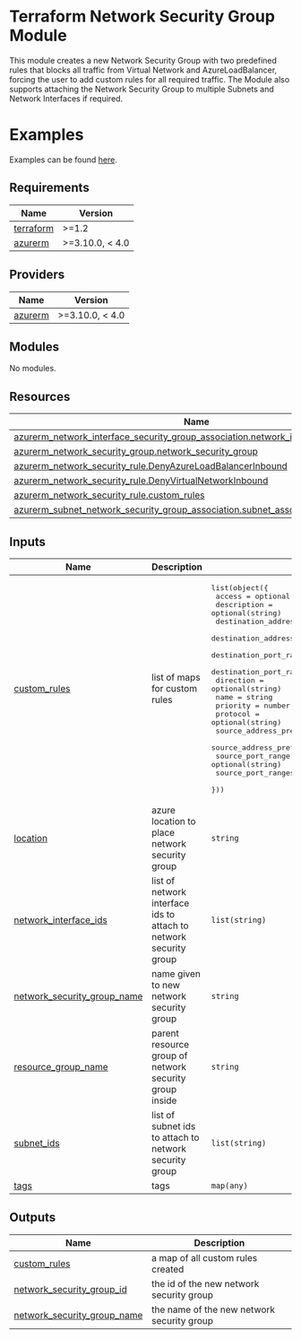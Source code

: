 # Terraform Network Security Group Module
This module creates a new Network Security Group with two predefined rules that blocks all traffic from Virtual Network and AzureLoadBalancer, forcing the user to add custom rules for all required traffic. The Module also supports attaching the Network Security Group to multiple Subnets and Network Interfaces if required.

# Examples
Examples can be found [here](https://github.com/hmcts/terraform-module-network-security-group/tree/master/examples).

## Requirements

| Name | Version |
|------|---------|
| <a name="requirement_terraform"></a> [terraform](#requirement\_terraform) | >=1.2 |
| <a name="requirement_azurerm"></a> [azurerm](#requirement\_azurerm) | >=3.10.0, < 4.0 |

## Providers

| Name | Version |
|------|---------|
| <a name="provider_azurerm"></a> [azurerm](#provider\_azurerm) | >=3.10.0, < 4.0 |

## Modules

No modules.

## Resources

| Name | Type |
|------|------|
| [azurerm_network_interface_security_group_association.network_interface_association](https://registry.terraform.io/providers/hashicorp/azurerm/latest/docs/resources/network_interface_security_group_association) | resource |
| [azurerm_network_security_group.network_security_group](https://registry.terraform.io/providers/hashicorp/azurerm/latest/docs/resources/network_security_group) | resource |
| [azurerm_network_security_rule.DenyAzureLoadBalancerInbound](https://registry.terraform.io/providers/hashicorp/azurerm/latest/docs/resources/network_security_rule) | resource |
| [azurerm_network_security_rule.DenyVirtualNetworkInbound](https://registry.terraform.io/providers/hashicorp/azurerm/latest/docs/resources/network_security_rule) | resource |
| [azurerm_network_security_rule.custom_rules](https://registry.terraform.io/providers/hashicorp/azurerm/latest/docs/resources/network_security_rule) | resource |
| [azurerm_subnet_network_security_group_association.subnet_association](https://registry.terraform.io/providers/hashicorp/azurerm/latest/docs/resources/subnet_network_security_group_association) | resource |

## Inputs

| Name | Description | Type | Default | Required |
|------|-------------|------|---------|:--------:|
| <a name="input_custom_rules"></a> [custom\_rules](#input\_custom\_rules) | list of maps for custom rules | <pre>list(object({<br>    access                       = optional(string)<br>    description                  = optional(string)<br>    destination_address_prefix   = optional(string)<br>    destination_address_prefixes = optional(list(string))<br>    destination_port_ranges      = optional(list(string))<br>    destination_port_range       = optional(string)<br>    direction                    = optional(string)<br>    name                         = string<br>    priority                     = number<br>    protocol                     = optional(string)<br>    source_address_prefix        = optional(string)<br>    source_address_prefixes      = optional(list(string))<br>    source_port_range            = optional(string)<br>    source_port_ranges           = optional(list(string))<br>  }))</pre> | `[]` | no |
| <a name="input_location"></a> [location](#input\_location) | azure location to place network security group | `string` | n/a | yes |
| <a name="input_network_interface_ids"></a> [network\_interface\_ids](#input\_network\_interface\_ids) | list of network interface ids to attach to network security group | `list(string)` | `[]` | no |
| <a name="input_network_security_group_name"></a> [network\_security\_group\_name](#input\_network\_security\_group\_name) | name given to new network security group | `string` | n/a | yes |
| <a name="input_resource_group_name"></a> [resource\_group\_name](#input\_resource\_group\_name) | parent resource group of network security group inside | `string` | n/a | yes |
| <a name="input_subnet_ids"></a> [subnet\_ids](#input\_subnet\_ids) | list of subnet ids to attach to network security group | `list(string)` | `[]` | no |
| <a name="input_tags"></a> [tags](#input\_tags) | tags | `map(any)` | `{}` | no |

## Outputs

| Name | Description |
|------|-------------|
| <a name="output_custom_rules"></a> [custom\_rules](#output\_custom\_rules) | a map of all custom rules created |
| <a name="output_network_security_group_id"></a> [network\_security\_group\_id](#output\_network\_security\_group\_id) | the id of the new network security group |
| <a name="output_network_security_group_name"></a> [network\_security\_group\_name](#output\_network\_security\_group\_name) | the name of the new network security group |
